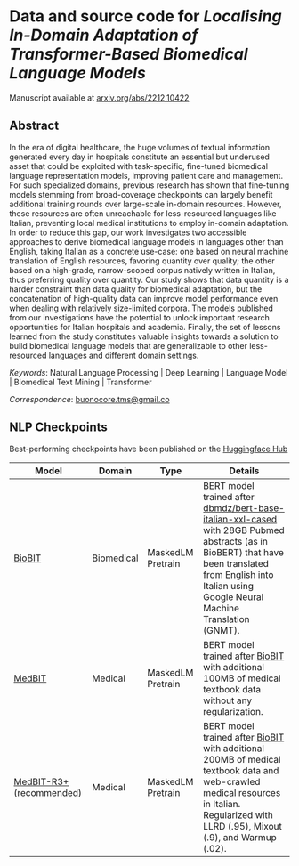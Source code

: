 # Data and source code for *Localising In-Domain Adaptation of Transformer-Based Biomedical Language Models*

Manuscript available at [arxiv.org/abs/2212.10422](https://arxiv.org/abs/2212.10422)


## Abstract

In the era of digital healthcare, the huge volumes of textual information generated every day in hospitals constitute an essential but underused asset that could be exploited with task-specific, fine-tuned biomedical language representation models, improving patient care and management. For such specialized domains, previous research has shown that fine-tuning models stemming from broad-coverage checkpoints can largely benefit additional training rounds over large-scale in-domain resources. However, these resources are often unreachable for less-resourced languages like Italian, preventing local medical institutions to employ in-domain adaptation. In order to reduce this gap, our work investigates two accessible approaches to derive biomedical language models in languages other than English, taking Italian as a concrete use-case: one based on neural machine translation of English resources, favoring quantity over quality; the other based on a high-grade, narrow-scoped corpus natively written in Italian, thus preferring quality over quantity. Our study shows that data quantity is a harder constraint than data quality for biomedical adaptation, but the concatenation of high-quality data can improve model performance even when dealing with relatively size-limited corpora. The models published from our investigations have the potential to unlock important research opportunities for Italian hospitals and academia. Finally, the set of lessons learned from the study constitutes valuable insights towards a solution to build biomedical language models that are generalizable to other less-resourced languages and different domain settings.

*Keywords*: Natural Language Processing | Deep Learning | Language Model | Biomedical Text Mining | Transformer

*Correspondence*: buonocore.tms@gmail.co

## NLP Checkpoints

Best-performing checkpoints have been published on the [Huggingface Hub](https://huggingface.co/IVN-RIN) 


| Model      | Domain  | Type              | Details                                                     |
|------------|---------|-------------------|-------------------------------------------------------------|
| [BioBIT](https://huggingface.co/bmi-labmedinfo/bioBIT)| Biomedical | MaskedLM Pretrain | BERT model trained after [dbmdz/bert-base-italian-xxl-cased](https://huggingface.co/dbmdz/bert-base-italian-xxl-cased) with 28GB Pubmed abstracts (as in BioBERT) that have been translated from English into Italian using Google Neural Machine Translation (GNMT). |
| [MedBIT](https://huggingface.co/bmi-labmedinfo/medBIT)| Medical | MaskedLM Pretrain | BERT model trained after [BioBIT](https://huggingface.co/bmi-labmedinfo/bioBIT) with additional 100MB of medical textbook data without any regularization. |
| [MedBIT-R3+](https://huggingface.co/bmi-labmedinfo/medBIT-r3-plus) (recommended)| Medical | MaskedLM Pretrain | BERT model trained after [BioBIT](https://huggingface.co/bmi-labmedinfo/bioBIT) with additional 200MB of medical textbook data and web-crawled medical resources in Italian. Regularized with LLRD (.95), Mixout (.9), and Warmup (.02). |
